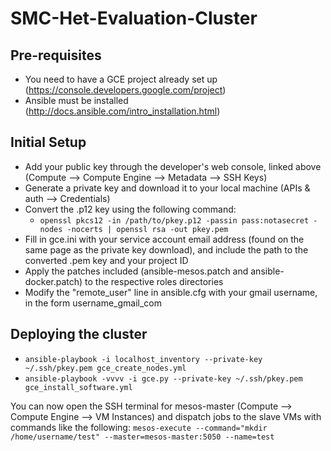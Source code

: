 SMC-Het-Evaluation-Cluster
==========================

## Pre-requisites

* You need to have a GCE project already set up (https://console.developers.google.com/project)
* Ansible must be installed (http://docs.ansible.com/intro_installation.html)

## Initial Setup

* Add your public key through the developer's web console, linked above (Compute --> Compute Engine --> Metadata --> SSH Keys)
* Generate a private key and download it to your local machine (APIs & auth --> Credentials) 
* Convert the .p12 key using the following command:
	- ```openssl pkcs12 -in /path/to/pkey.p12 -passin pass:notasecret -nodes -nocerts | openssl rsa -out pkey.pem```
* Fill in gce.ini with your service account email address (found on the same page as the private key download), and include the path to the converted .pem key and your project ID
* Apply the patches included (ansible-mesos.patch and ansible-docker.patch) to the respective roles directories
* Modify the "remote_user" line in ansible.cfg with your gmail username, in the form username_gmail_com

## Deploying the cluster

* ```ansible-playbook -i localhost_inventory --private-key ~/.ssh/pkey.pem gce_create_nodes.yml```
* ```ansible-playbook -vvvv -i gce.py --private-key ~/.ssh/pkey.pem gce_install_software.yml```

You can now open the SSH terminal for mesos-master (Compute --> Compute Engine --> VM Instances) and dispatch jobs to the slave VMs with commands like the following:
	```mesos-execute --command="mkdir /home/username/test" --master=mesos-master:5050 --name=test```
